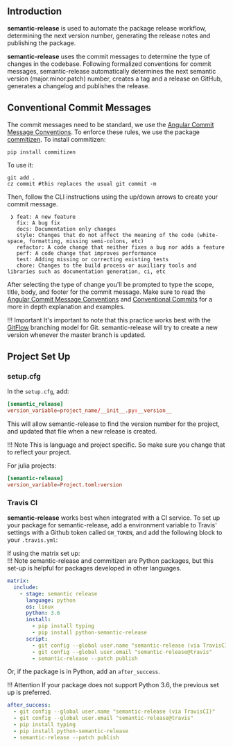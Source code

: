 ## Introduction

**semantic-release** is used to automate the package release workflow, determining the next version number, generating the release notes and publishing the package.

**semantic-release** uses the commit messages to determine the type of changes in the codebase. Following formalized conventions for commit messages, semantic-release automatically determines the next semantic version (major.minor.patch) number, creates a tag and a release on GitHub, generates a changelog and publishes the release.

## Conventional Commit Messages
The commit messages need to be standard, we use the [Angular Commit Message Conventions][acmc]. To enforce these rules, we use the package [commitizen][cmtz].
To install commitizen:
```shell
pip install commitizen
```
To use it:
```shell
git add .
cz commit #this replaces the usual git commit -m
```
Then, follow the CLI instructions using the up/down arrows to create your commit message.
```shell
 ❯ feat: A new feature
   fix: A bug fix
   docs: Documentation only changes
   style: Changes that do not affect the meaning of the code (white-space, formatting, missing semi-colons, etc)
   refactor: A code change that neither fixes a bug nor adds a feature
   perf: A code change that improves performance
   test: Adding missing or correcting existing tests
   chore: Changes to the build process or auxiliary tools and libraries such as documentation generation, ci, etc
```
After selecting the type of change you'll be prompted to type the scope, title, body, and footer for the commit message.
Make sure to read the [Angular Commit Message Conventions][acmc] and [Conventional Commits][cc] for a more in depth explanation and examples.

!!! Important
    It's important to note that this practice works best with the [GitFlow][gf] branching model for Git. semantic-release will try to create a new version whenever the master branch is updated.
## Project Set Up

### setup.cfg
In the `setup.cfg`, add:
```toml
[semantic_release]
version_variable=project_name/__init__.py:__version__
```
This will allow semantic-release to find the version number for the project, and updated that file when a new release is created.

!!! Note
    This is language and project specific. So make sure you change that to reflect your project.

For julia projects:
```toml
[semantic-release]
version_variable=Project.toml:version
```

### Travis CI

**semantic-release** works best when integrated with a CI service. To set up your package for semantic-release, add a environment variable to Travis' settings with a Github token called `GH_TOKEN`, and add the following block to your `.travis.yml`:

If using the matrix set up:  
!!! Note
    semantic-release and commitizen are Python packages, but this set-up is helpful for packages developed in other languages.
```yaml
matrix:
  include:
    - stage: semantic release
      language: python
      os: linux
      python: 3.6
      install:
        - pip install typing
        - pip install python-semantic-release
      script:
        - git config --global user.name "semantic-release (via TravisCI)"
        - git config --global user.email "semantic-release@travis"
        - semantic-release --patch publish
```
Or, if the package is in Python, add an `after_success`.  

!!! Attention
    If your package does not support Python 3.6, the previous set up is preferred.
```yaml
after_success:
  - git config --global user.name "semantic-release (via TravisCI)"
  - git config --global user.email "semantic-release@travis"
  - pip install typing
  - pip install python-semantic-release
  - semantic-release --patch publish
```

[acmc]:https://github.com/angular/angular.js/blob/master/DEVELOPERS.md#-git-commit-guidelines
[cmtz]:https://pypi.org/project/commitizen/
[gf]:https://datasift.github.io/gitflow/IntroducingGitFlow.html
[cc]:https://www.conventionalcommits.org/en/v1.0.0-beta.2/

